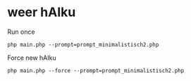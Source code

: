 # weer hAIku

Run once 

```
php main.php --prompt=prompt_minimalistisch2.php
```

Force new hAIku

```
php main.php --force --prompt=prompt_minimalistisch2.php
```
